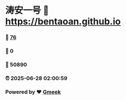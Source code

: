 # 涛安一号 :link: https://bentaoan.github.io 
### :page_facing_up: [76](https://bentaoan.github.io/tag.html) 
### :speech_balloon: 0 
### :hibiscus: 50890 
### :alarm_clock: 2025-06-28 02:00:59 
### Powered by :heart: [Gmeek](https://github.com/Meekdai/Gmeek)
